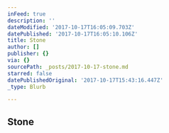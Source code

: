 ```yaml
---
inFeed: true
description: ''
dateModified: '2017-10-17T16:05:09.703Z'
datePublished: '2017-10-17T16:05:10.106Z'
title: Stone
author: []
publisher: {}
via: {}
sourcePath: _posts/2017-10-17-stone.md
starred: false
datePublishedOriginal: '2017-10-17T15:43:16.447Z'
_type: Blurb

---
```

## Stone